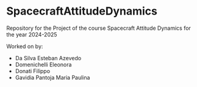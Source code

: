 # SpacecraftAttitudeDynamics
Repository for the Project of the course Spacecraft Attitude Dynamics for the year 2024-2025


Worked on by:
- Da Silva Esteban Azevedo
- Domenichelli Eleonora
- Donati Filippo
- Gavidia Pantoja Maria Paulina
